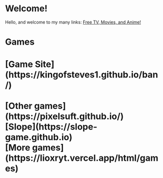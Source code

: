 # Welcome!
Hello, and welcome to my many links:
[Free TV, Movies, and Anime!](https://skooltv.github.io/#/search/movie)
<h1>Games<h1/>
[Game Site](https://kingofsteves1.github.io/ban/)
<br><br/>
[Other games](https://pixelsuft.github.io/)
<br />
[Slope](https://slope-game.github.io)
<br />
[More games](https://lioxryt.vercel.app/html/games)
